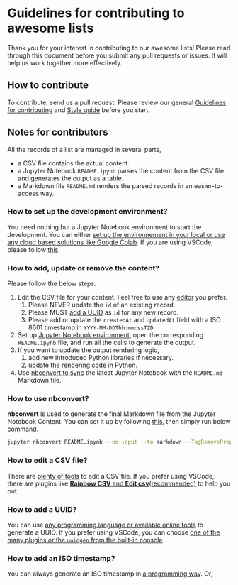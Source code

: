 # Guidelines for contributing to awesome lists

Thank you for your interest in contributing to our awesome lists! Please read through this document before you submit any pull requests or issues. It will help us work together more effectively.

## How to contribute

To contribute, send us a pull request. Please review our general [Guidelines for contributing](https://github.com/ocademy-ai/machine-learning/blob/main/CONTRIBUTING.md) and [Style guide](https://github.com/ocademy-ai/machine-learning/blob/main/STYLE_GUIDE.md) before you start.

## Notes for contributors

All the records of a list are managed in several parts,

- a CSV file contains the actual content.
- a Jupyter Notebook `README.ipynb` parses the content from the CSV file and generates the output as a table.
- a Markdown file `README.md` renders the parsed records in an easier-to-access way.

### How to set up the development environment?

You need nothing but a Jupyter Notebook environment to start the development. You can either [set up the environnement in your local or use any cloud based solutions like Google Colab](https://chat.openai.com/share/7debcafb-21b4-44ca-a9cf-bddcca73047d). If you are using VSCode, please follow [this](https://chat.openai.com/share/7debcafb-21b4-44ca-a9cf-bddcca73047d).

### How to add, update or remove the content?

Please follow the below steps.

1. Edit the CSV file for your content. Feel free to use any [editor](#how-to-edit-a-csv-file) you prefer.
   1. Please NEVER update the `id` of an existing record.
   2. Please MUST [add a UUID](#how-to-add-a-uuid) as `id` for any new record.
   3. Please add or update the `createdAt` and `updatedAt` field with a ISO 8601 timestamp in `YYYY-MM-DDThh:mm:ssTZD`.
2. Set up [Jupyter Notebook environment](#how-to-set-up-the-development-environment), open the corresponding `README.ipynb` file, and run all the cells to generate the output.
3. If you want to update the output rendering logic,
   1. add new introduced Python libraries if necessary.
   2. update the rendering code in Python.
4. Use [nbconvert to sync](#how-to-use-nbconvert) the latest Jupyter Notebook with the `README.md` Markdown file.

### How to use **nbconvert**?

**nbconvert** is used to generate the final Markdown file from the Jupyter Notebook Content. You can set it up by following [this](https://chat.openai.com/share/d7a0ea4a-886f-4872-9e91-ba315ffe2c02), then simply run below command.

```bash
jupyter nbconvert README.ipynb --no-input --to markdown --TagRemovePreprocessor.enabled=True --TagRemovePreprocessor.remove_cell_tags remove_cell
```

### How to edit a CSV file?

There are [plenty of tools](https://chat.openai.com/share/50a546e4-255e-4938-81dd-c034473ed240) to edit a CSV file. If you prefer using VSCode, there are plugins like [**Rainbow CSV** and **Edit csv**(recommended)](https://chat.openai.com/share/9d1ea2b7-5799-42cb-9c74-586abc410827) to help you out.

### How to add a UUID?

You can use [any programming language or available online tools](https://chat.openai.com/share/c1d0a5fa-9ee7-4f8d-92da-13fabe2c6726) to generate a UUID. If you prefer using VSCode, you can choose [one of the many plugins or the `uuidgen` from the built-in console](https://chat.openai.com/share/59017637-56ff-4b21-b2f9-29d95d7f9df7).

### How to add an ISO timestamp?

You can always generate an ISO timestamp in [a programming way](https://chat.openai.com/share/17e938b3-a7d4-42f1-ba1f-b3186df65836). Or, 
